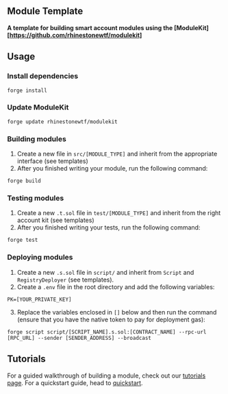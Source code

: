 ## Module Template

**A template for building smart account modules using the [ModuleKit][https://github.com/rhinestonewtf/modulekit]**

## Usage

### Install dependencies

```shell
forge install
```

### Update ModuleKit

```shell
forge update rhinestonewtf/modulekit
```

### Building modules

1. Create a new file in `src/[MODULE_TYPE]` and inherit from the appropriate interface (see templates)
2. After you finished writing your module, run the following command:

```shell
forge build
```

### Testing modules

1. Create a new `.t.sol` file in `test/[MODULE_TYPE]` and inherit from the right account kit (see templates)
2. After you finished writing your tests, run the following command:

```shell
forge test
```

### Deploying modules

1. Create a new `.s.sol` file in `script/` and inherit from `Script` and `RegistryDeployer` (see templates).
2. Create a `.env` file in the root directory and add the following variables:

```shell
PK=[YOUR_PRIVATE_KEY]
```

3. Replace the variables enclosed in `[]` below and then run the command (ensure that you have the native token to pay for deployment gas):

```shell
forge script script/[SCRIPT_NAME].s.sol:[CONTRACT_NAME] --rpc-url [RPC_URL] --sender [SENDER_ADDRESS] --broadcast
```

## Tutorials

For a guided walkthrough of building a module, check out our [tutorials page](https://docs.rhinestone.wtf/tutorials). For a quickstart guide, head to [quickstart](https://docs.rhinestone.wtf/quickstart).
